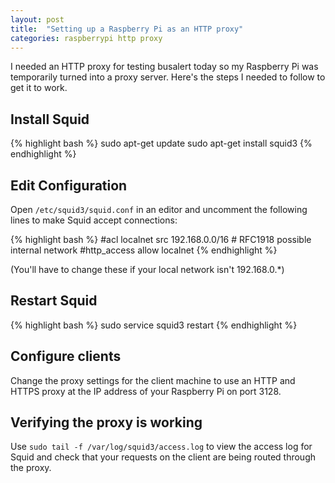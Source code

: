 ```yaml
---
layout: post
title:  "Setting up a Raspberry Pi as an HTTP proxy"
categories: raspberrypi http proxy
---
```


I needed an HTTP proxy for testing busalert today so my Raspberry Pi was temporarily turned into a proxy server. Here's the steps I needed to follow to get it to work.

## Install Squid

{% highlight bash %}
sudo apt-get update
sudo apt-get install squid3
{% endhighlight %}

## Edit Configuration

Open `/etc/squid3/squid.conf` in an editor and uncomment the following lines to make Squid accept connections:

{% highlight bash %}
#acl localnet src 192.168.0.0/16 # RFC1918 possible internal network
#http_access allow localnet
{% endhighlight %}

(You'll have to change these if your local network isn't 192.168.0.*)

## Restart Squid

{% highlight bash %}
sudo service squid3 restart
{% endhighlight %}

## Configure clients

Change the proxy settings for the client machine to use an HTTP and HTTPS proxy at the IP address of your Raspberry Pi on port 3128.

## Verifying the proxy is working

Use `sudo tail -f /var/log/squid3/access.log` to view the access log for Squid and check that your requests on the client are being routed through the proxy.
